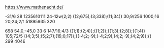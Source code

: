 https://www.mathenacht.de/

-31/6
28
1235610111
24-12w(2;2)
{(2;675);(3;338);(11;34)}
30;9/256
1000;16
20;24;2/1
51895935
320

658
54,0;-45,0
33
6
147/16;4/3
{(1;1);(2;4)};{(1;2)};{(1;3);(2;8)};{(1;4)}
105;72/5
{(4;3;5);(5;2;7);(19;0;17)};{(-4;2;-9);(-4;2;9);(4;2;-9);(4;2;9)};{}
299
4046

